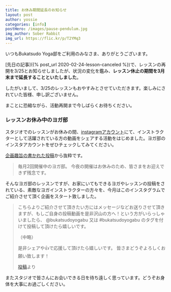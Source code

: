 ```yaml
---
title: お休み期間延長のお知らせ
layout: post
author: yossie
categories: [info]
postHero: /images/pause-pendulum.jpg
img_author: Sober Rabbit
img_url: https://flic.kr/p/T2YMq3
---
```



いつもBukatsudo Yoga部をご利用のみなさま、ありがとうございます。

[先日の記事]({% post_url 2020-02-24-lesson-canceled %})で、レッスンの再開を3/25とお知らせしましたが、状況の変化を鑑み、**レッスン休止の期間を3月末まで延長することといたしました**。

したがいまして、3/25のレッスンもおやすみとさせていただきます。楽しみにされていた皆様、申し訳ございません。

まことに恐縮ながら、活動再開まで今しばらくお待ちください。

### レッスンお休み中のヨガ部

スタジオでのレッスンがお休みの間、[instagramアカウント](https://www.instagram.com/bukatsudoyogabu/)にて、インストラクターとして活躍されている方の動画をシェアする活動をはじめました。ヨガ部のインスタアカウントをぜひチェックしてみてください。

[企画趣旨の書かれた投稿][post_link]から抜粋です。

[post_link]: https://www.instagram.com/p/B9lfl2dhOHg/c/17846220067992721/

> 毎月2回開催中のヨガ部。
>今夜の開催はお休みのため、皆さまをお迎えできず残念です。
>
>
そんなヨガ部のレッスンですが、お家にいてもできるヨガやレッスンの投稿をされている、素敵なヨガインストラクターの方々を、今月はこのインスタグラムでご紹介させて頂く企画をスタート致しました。
>
>
>こちらよりご紹介させて頂きたい方にはメッセージなどお送りさせて頂きますが、もしご自身の投稿動画を是非沢山の方へ！という方がいらっしゃいましたら、
>@bukatsudoyogabu 又は
>#bukatsudoyogabu のタグを付けて投稿して頂けたら嬉しいです。
>
>
>（中略）
>
>
>是非シェアや👍で応援して頂けたら嬉しいです。
>皆さまどうぞよろしくお願い致します！
>
>
><span class="caption">[投稿][post_link]より</span>

またスタジオで皆さんにお会いできる日を待ち遠しく思っています。どうぞお身体を大事にお過ごしください。
